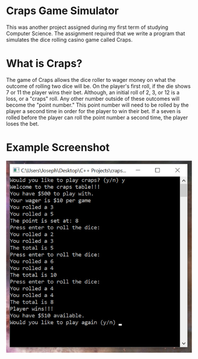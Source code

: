 # Craps Game Simulator

This was another project assigned during my first term of studying
Computer Science. The assignment required that we write a program that
simulates the dice rolling casino game called Craps.

# What is Craps?

The game of Craps allows the dice roller to wager money on what the 
outcome of rolling two dice will be. On the player's first roll, if the
die shows 7 or 11 the player wins their bet. Although, an initial roll of 2, 3, 
or 12 is a loss, or a "craps" roll. Any other number outside of these 
outcomes will become the "point number." This point number will need to be 
rolled by the player a second time in order for the player to win their
bet. If a seven is rolled before the player can roll the point number a 
second time, the player loses the bet.

# Example Screenshot

![Alt text](https://github.com/DKPunch/craps-game/blob/master/crapsPic.jpg?raw=true "Craps Screenshot")
